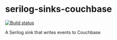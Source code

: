 # serilog-sinks-couchbase

[![Build status](https://ci.appveyor.com/api/projects/status/aj5uhckckf41uobi/branch/master?svg=true)](https://ci.appveyor.com/project/serilog/serilog-sinks-couchbase/branch/master)

A Serilog sink that writes events to Couchbase

